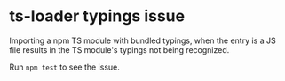 # ts-loader typings issue

Importing a npm TS module with bundled typings, when the entry is a JS file results in the TS module's typings not being recognized.

Run `npm test` to see the issue.
